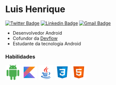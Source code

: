 # Luis Henrique

[![Twitter Badge](https://img.shields.io/badge/-@louishenriqk-e38417?style=flat-square&labelColor=e38417&logo=twitter&logoColor=fffffe&link=https://twitter.com/LuisHen02556571)](https://twitter.com/LuisHen02556571)
[![Linkedin Badge](https://img.shields.io/badge/-Luis%20Henrique-e38417?style=flat-square&logo=Linkedin&logoColor=white&link=https://www.instagram.com/louis.henrik/)](https://www.instagram.com/louis.henrik/) 
[![Gmail Badge](https://img.shields.io/badge/-louix.sm@gmail.com-e38417?style=flat-square&logo=Gmail&logoColor=white&link=mailto:louix.sm@gmail.com)](mailto:louix.sm@gmail.com)

- Desenvolvedor Android
- Cofundor da [Devflow](https://www.instagram.com/devflow.br/)
- Estudante da tecnologia Android

### Habilidades

<a>
<img src="images/android.svg" width="48">
</a>
<a>
<img src="images/kotlin.svg" width="48">
</a>
<a>
<img src="images/java.svg" width="48">
</a>
<a>
<img src="images/css3.svg" width="48">
</a>
<a>
<img src="images/html-5.svg" width="48">
</a>